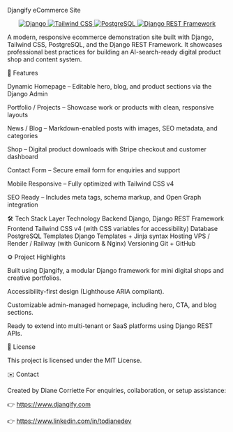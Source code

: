 Djangify eCommerce Site
<p align="center"> <a href="https://www.djangoproject.com/"> <img src="https://img.shields.io/badge/Django-092E20?style=for-the-badge&logo=django&logoColor=white" alt="Django"> </a> <a href="https://tailwindcss.com/"> <img src="https://img.shields.io/badge/Tailwind_CSS-06B6D4?style=for-the-badge&logo=tailwind-css&logoColor=white" alt="Tailwind CSS"> </a> <a href="https://www.postgresql.org/"> <img src="https://img.shields.io/badge/PostgreSQL-336791?style=for-the-badge&logo=postgresql&logoColor=white" alt="PostgreSQL"> </a> <a href="https://www.django-rest-framework.org/"> <img src="https://img.shields.io/badge/Django%20REST%20Framework-ff1709?style=for-the-badge&logo=django&logoColor=white" alt="Django REST Framework"> </a> </p>

A modern, responsive ecommerce demonstration site built with Django, Tailwind CSS, PostgreSQL, and the Django REST Framework.
It showcases professional best practices for building an AI-search-ready digital product shop and content system.

🚀 Features

Dynamic Homepage – Editable hero, blog, and product sections via the Django Admin

Portfolio / Projects – Showcase work or products with clean, responsive layouts

News / Blog – Markdown-enabled posts with images, SEO metadata, and categories

Shop – Digital product downloads with Stripe checkout and customer dashboard

Contact Form – Secure email form for enquiries and support

Mobile Responsive – Fully optimized with Tailwind CSS v4

SEO Ready – Includes meta tags, schema markup, and Open Graph integration

🛠️ Tech Stack
Layer	Technology
Backend	Django, Django REST Framework
Frontend	Tailwind CSS v4 (with CSS variables for accessibility)
Database	PostgreSQL
Templates	Django Templates + Jinja syntax
Hosting	VPS / Render / Railway (with Gunicorn & Nginx)
Versioning	Git + GitHub

⚙️ Project Highlights

Built using Djangify, a modular Django framework for mini digital shops and creative portfolios.

Accessibility-first design (Lighthouse ARIA compliant).

Customizable admin-managed homepage, including hero, CTA, and blog sections.

Ready to extend into multi-tenant or SaaS platforms using Django REST APIs.

📄 License

This project is licensed under the MIT License.

✉️ Contact

Created by Diane Corriette
For enquiries, collaboration, or setup assistance:

👉 https://www.djangify.com

👉 https://www.linkedin.com/in/todianedev 
